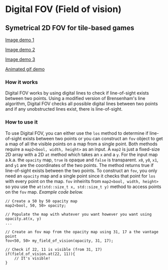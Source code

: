 # Digital FOV (Field of vision)
## Symetrical 2D FOV for tile-based games

[Image demo 1](https://i.sli.mg/mH3V6S.png)

[Image demo 2](https://i.sli.mg/ObAX5M.png)

[Image demo 3](https://i.sli.mg/iTNH4Y.png)

[Animated gif demo](https://i.sli.mg/ish0PS.gif)

### How it works
Digital FOV works by using digital lines to check if line-of-sight exists between two points. Using a modified version of Brensenham's line algorithm, Digital FOV checks all possible digital lines between two points and if any unobstructed lines exist, there is line-of-sight.

### How to use it
To use Digital FOV, you can either use the `los` method to determine if line-of-sight exists between two points or you can construct an `fov` object to get a map of all the visible points on a map from a single point. Both methods require a `map2<bool, width, height>` as an input. A `map2` is just a fixed-size 2D array with a 2D `at` method which takes an `x` and a `y`. For the input map a.k.a. the `opacity` map, `true` is opaque and `false` is transparent. `x0`, `y0`, `x1`, and `y1` are the coordinates of the two points. The method returns true if line-of-sight exists between the two points. To construct an `fov`, you only need an `opacity` map and a single point since it checks that point for `los` with every point on the map. `fov` inheirits from `map2<bool, width, height>` so you use the `at(std::size_t x, std::size_t y)` method to access points on the `fov` map. *Example code below.*
```
// Create a 50 by 50 opacity map
map2<bool, 50, 50> opacity;

// Populate the map with whatever you want however you want using opacity.at(x, y)
...

// Create an fov map from the opacity map using 31, 17 a the vantage point
fov<50, 50> my_field_of_vision(opacity, 31, 17);

// Check if 22, 11 is visible (from 31, 17)
if(field_of_vision.at(22, 11)){
    // It's visible!
}
```
